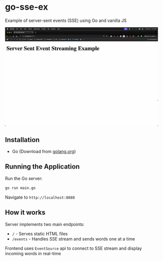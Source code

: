 # go-sse-ex

Example of server-sent events (SSE) using Go and vanilla JS

<p align="center">
  <img src="./static/demo.gif" width="800px"/>
</p>

## Installation

- Go (Download from [golang.org](https://golang.org))

## Running the Application

Run the Go server:

```bash
go run main.go
```

Navigate to `http://localhost:8080`

## How it works

Server implements two main endpoints:

- `/` - Serves static HTML files
- `/events` - Handles SSE stream and sends words one at a time

Frontend uses `EventSource` api to connect to SSE stream and display incoming words in real-time
